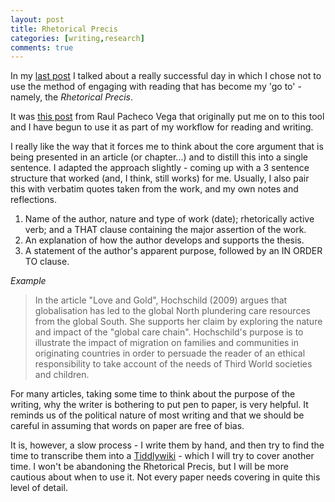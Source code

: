 ```yaml
---
layout: post
title: Rhetorical Precis
categories: [writing,research]
comments: true
---
```


In my [last post](2019-02-22-productive-reading) I talked about a really successful day in which I chose not to use the method of engaging with reading that has become my 'go to' - namely, the *Rhetorical Precis*.

It was [this post](http://www.raulpacheco.org/2016/10/using-the-rhetorical-precis-for-literature-reviews-and-conceptual-syntheses/) from Raul Pacheco Vega that originally put me on to this tool and I have begun to use it as part of my workflow for reading and writing.

I really like the way that it forces me to think about the core argument that is being presented in an article (or chapter...) and to distill this into a single sentence. I adapted the approach slightly - coming up with a 3 sentence structure that worked (and, I think, still works) for me. Usually, I also pair this with verbatim quotes taken from the work, and my own notes and reflections.

1. Name of the author, nature and type of work (date); rhetorically active verb; and a THAT clause containing the major assertion of the work.
1. An explanation of how the author develops and supports the thesis.
1. A statement of the author's apparent purpose, followed by an IN ORDER TO clause.

*Example*

> In the article "Love and Gold", Hochschild (2009) argues that globalisation has led to the global North plundering care resources from the global South. She supports her claim by exploring the nature and impact of the "global care chain". Hochschild's purpose is to illustrate the impact of migration on families and communities in originating countries in order to persuade the reader of an ethical responsibility to take account of the needs of Third World societies and children.

For many articles, taking some time to think about the purpose of the writing, why the writer is bothering to put pen to paper, is very helpful. It reminds us of the political nature of most writing and that we should be careful in assuming that words on paper are free of bias.

It is, however, a slow process - I write them by hand, and then try to find the time to transcribe them into a [Tiddlywiki](https://tiddlywiki.com/) - which I will try to cover another time. I won't be abandoning the Rhetorical Precis, but I will be more cautious about when to use it. Not every paper needs covering in quite this level of detail.
